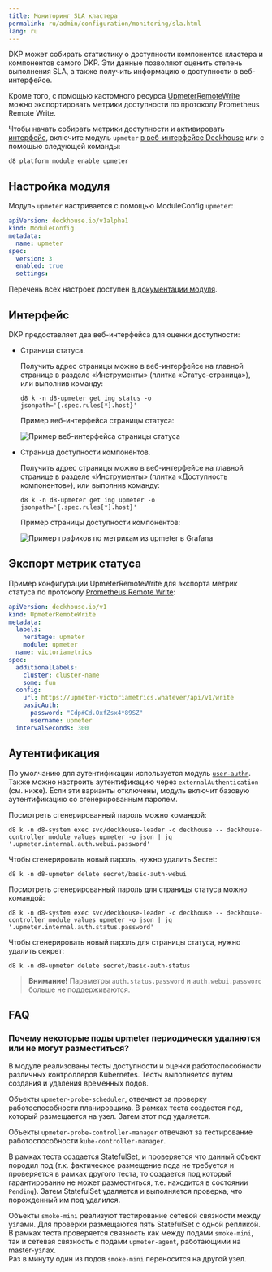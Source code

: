 ```yaml
---
title: Мониторинг SLA кластера
permalink: ru/admin/configuration/monitoring/sla.html
lang: ru
---
```


DKP может собирать статистику о доступности компонентов кластера и компонентов самого DKP. Эти данные позволяют оценить степень выполнения SLA, а также получить информацию о доступности в веб-интерфейсе.

Кроме того, с помощью кастомного ресурса [UpmeterRemoteWrite](/modules/upmeter/cr.html#upmeterremotewrite) можно экспортировать метрики доступности по протоколу Prometheus Remote Write.

Чтобы начать собирать метрики доступности и активировать [интерфейс](#интерфейс), включите модуль `upmeter` [в веб-интерфейсе Deckhouse](/modules/console/stable/) или с помощью следующей команды:

```shell
d8 platform module enable upmeter
```

## Настройка модуля

Модуль `upmeter` настривается с помощью ModuleConfig `upmeter`:

```yaml
apiVersion: deckhouse.io/v1alpha1
kind: ModuleConfig
metadata:
  name: upmeter
spec:
  version: 3
  enabled: true
  settings:
```

Перечень всех настроек доступен [в документации модуля](/modules/upmeter/configuration.html).

## Интерфейс

DKP предоставляет два веб-интерфейса для оценки доступности:
- Страница статуса.

  Получить адрес страницы можно в веб-интерфейсе на главной странице в разделе «Инструменты» (плитка «Статус-страница»), или выполнив команду:
  
  ```shell
  d8 k -n d8-upmeter get ing status -o jsonpath='{.spec.rules[*].host}'
  ``` 

  Пример веб-интерфейса страницы статуса:
  
  ![Пример веб-интерфейса страницы статуса](../../../images/upmeter/status.png)

- Страница доступности компонентов.

  Получить адрес страницы можно в веб-интерфейсе на главной странице в разделе «Инструменты» (плитка «Доступность компонентов»), или выполнив команду:
  
  ```shell
  d8 k -n d8-upmeter get ing upmeter -o jsonpath='{.spec.rules[*].host}'
  ``` 

  Пример страницы доступности компонентов:
  
  ![Пример графиков по метрикам из upmeter в Grafana](../../../images/upmeter/image1.png)

## Экспорт метрик статуса
 
Пример конфигурации UpmeterRemoteWrite для экспорта метрик статуса по протоколу [Prometheus Remote Write](https://docs.sysdig.com/en/docs/installation/prometheus-remote-write/):

```yaml
apiVersion: deckhouse.io/v1
kind: UpmeterRemoteWrite
metadata:
  labels:
    heritage: upmeter
    module: upmeter
  name: victoriametrics
spec:
  additionalLabels:
    cluster: cluster-name
    some: fun
  config:
    url: https://upmeter-victoriametrics.whatever/api/v1/write
    basicAuth:
      password: "Cdp#Cd.OxfZsx4*89SZ"
      username: upmeter
  intervalSeconds: 300
```

## Аутентификация

По умолчанию для аутентификации используется модуль [`user-authn`](/modules/user-authn/). Также можно настроить аутентификацию через `externalAuthentication` (см. ниже).
Если эти варианты отключены, модуль включит базовую аутентификацию со сгенерированным паролем.

Посмотреть сгенерированный пароль можно командой:

```shell
d8 k -n d8-system exec svc/deckhouse-leader -c deckhouse -- deckhouse-controller module values upmeter -o json | jq '.upmeter.internal.auth.webui.password'
```

Чтобы сгенерировать новый пароль, нужно удалить Secret:

```shell
d8 k -n d8-upmeter delete secret/basic-auth-webui
```

Посмотреть сгенерированный пароль для страницы статуса можно командой:

```shell
d8 k -n d8-system exec svc/deckhouse-leader -c deckhouse -- deckhouse-controller module values upmeter -o json | jq '.upmeter.internal.auth.status.password'
```

Чтобы сгенерировать новый пароль для страницы статуса, нужно удалить секрет:

```shell
d8 k -n d8-upmeter delete secret/basic-auth-status
```

> **Внимание!** Параметры `auth.status.password` и `auth.webui.password` больше не поддерживаются.

## FAQ

### Почему некоторые поды upmeter периодически удаляются или не могут разместиться?

В модуле реализованы тесты доступности и оценки работоспособности различных контроллеров Kubernetes. Тесты выполняется путем создания и удаления временных подов.

Объекты `upmeter-probe-scheduler`, отвечают за проверку работоспособности планировщика. В рамках теста создается под, который размещается на узел. Затем этот под удаляется.

Объекты `upmeter-probe-controller-manager` отвечают за тестирование работоспособности `kube-controller-manager`.

В рамках теста создается StatefulSet, и проверяется что данный объект породил под (т.к. фактическое размещение пода не требуется и проверяется в рамках другого теста, то создается под который гарантированно не может разместиться, т.е. находится в состоянии `Pending`). Затем StatefulSet удаляется и выполняется проверка, что порожденный им под удалился.

Объекты `smoke-mini` реализуют тестирование сетевой связности между узлами.
Для проверки размещаются пять StatefulSet с одной репликой. В рамках теста проверяется связность как между подами `smoke-mini`, так и сетевая связность с подами `upmeter-agent`, работающими на master-узлах.  
Раз в минуту один из подов `smoke-mini` переносится на другой узел.
